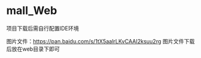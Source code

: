 # mall_Web

项目下载后需自行配置IDE环境

图片文件：https://pan.baidu.com/s/1tX5aalrLKvCAAI2ksuu2rg
图片文件下载后放在web目录下即可
